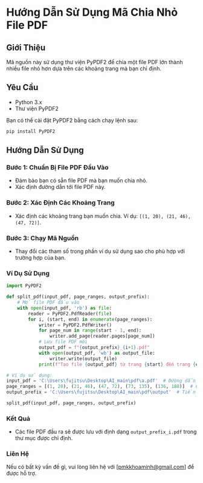 
# Hướng Dẫn Sử Dụng Mã Chia Nhỏ File PDF

## Giới Thiệu
Mã nguồn này sử dụng thư viện PyPDF2 để chia một file PDF lớn thành nhiều file nhỏ hơn dựa trên các khoảng trang mà bạn chỉ định.

## Yêu Cầu
- Python 3.x
- Thư viện PyPDF2

Bạn có thể cài đặt PyPDF2 bằng cách chạy lệnh sau:
```sh
pip install PyPDF2
```

## Hướng Dẫn Sử Dụng

### Bước 1: Chuẩn Bị File PDF Đầu Vào
- Đảm bảo bạn có sẵn file PDF mà bạn muốn chia nhỏ.
- Xác định đường dẫn tới file PDF này.

### Bước 2: Xác Định Các Khoảng Trang
- Xác định các khoảng trang bạn muốn chia. Ví dụ: `[(1, 20), (21, 46), (47, 72)]`.

### Bước 3: Chạy Mã Nguồn
- Thay đổi các tham số trong phần ví dụ sử dụng sao cho phù hợp với trường hợp của bạn.

### Ví Dụ Sử Dụng
```python
import PyPDF2

def split_pdf(input_pdf, page_ranges, output_prefix):
    # Mở file PDF đầu vào
    with open(input_pdf, 'rb') as file:
        reader = PyPDF2.PdfReader(file)
        for i, (start, end) in enumerate(page_ranges):
            writer = PyPDF2.PdfWriter()
            for page_num in range(start - 1, end):
                writer.add_page(reader.pages[page_num])
            # Lưu file PDF mới
            output_pdf = f"{output_prefix}_{i+1}.pdf"
            with open(output_pdf, 'wb') as output_file:
                writer.write(output_file)
            print(f"Tạo file {output_pdf} từ trang {start} đến trang {end}")

# Ví dụ sử dụng:
input_pdf = 'C:\Users\fujitsu\Desktop\AI_main\pdf\a.pdf'  # Đường dẫn tới file PDF đầu vào
page_ranges = [(1, 20), (21, 46), (47, 72), (73, 135), (136, 188)]  # Các khoảng trang bạn muốn chia
output_prefix = 'C:\Users\fujitsu\Desktop\AI_main\pdf\output'  # Tiền tố cho các file đầu ra

split_pdf(input_pdf, page_ranges, output_prefix)
```

### Kết Quả
- Các file PDF đầu ra sẽ được lưu với định dạng `output_prefix_i.pdf` trong thư mục được chỉ định.

### Liên Hệ
Nếu có bất kỳ vấn đề gì, vui lòng liên hệ với [pmkkhoaminh@gmail.com] để được hỗ trợ.
